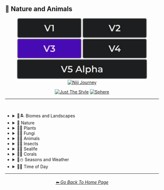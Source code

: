 <h2>🌲 Nature and Animals</h2>

<div align="center">

[<img src="/Images/Repo_Parts/Buttons/Version_Buttons/button_version_V1_inactive.webp?raw=true" alt="MidJourney V1" height="64" />](/Pages/MJ_V1/Style_Pages/Sphere/Nature_and_Animals.md)
[<img src="/Images/Repo_Parts/Buttons/Version_Buttons/button_version_V2_inactive.webp?raw=true" alt="MidJourney V2" height="64" />](/Pages/MJ_V2/Style_Pages/Sphere/Nature_and_Animals.md)
[<img src="/Images/Repo_Parts/Buttons/Version_Buttons/button_version_V3_active.webp?raw=true" alt="MidJourney V3" height="64" />](/Pages/MJ_V3/Style_Pages/Just_The_Style/Nature_and_Animals.md)
[<img src="/Images/Repo_Parts/Buttons/Version_Buttons/button_version_V4_inactive.webp?raw=true" alt="MidJourney V4" height="64" />](/Pages/MJ_V4/Style_Pages/Just_The_Style/Nature_and_Animals.md)
<br>
[<img src="/Images/Repo_Parts/Buttons/Version_Buttons/button_version_V5_Alpha_inactive_half.webp?raw=true" alt="MidJourney V5" height="64" />](/Pages/MJ_V5/Style_Pages/Just_The_Style/Nature_and_Animals.md)
[<img src="/Images/Repo_Parts/Buttons/Version_Buttons/button_version_niji_inactive_half.webp?raw=true" alt="Niji Journey" height="64" />](/Pages/Niji_Journey/Niji_V4/Style_Pages/Nature_and_Animals.md)

[<img src="/Images/Repo_Parts/Buttons/Image_Type_Buttons/button_just_the_style_active.webp?raw=true" alt="Just The Style" width="140.5" />](/Pages/MJ_V3/Style_Pages/Just_The_Style/Nature_and_Animals.md)
[<img src="/Images/Repo_Parts/Buttons/Image_Type_Buttons/button_sphere_inactive.webp?raw=true" alt="Sphere" width="140.5" />](/Pages/MJ_V3/Style_Pages/Sphere/Nature_and_Animals.md)

</div>

<hr>
<br>


- <details><summary>🌲🏝 Biomes and Landscapes</summary><p><div align="center">

	| Biome | Landscape | Surroundings |
	| :-: | :-: | :-: |
	| <img src="/Images/MJ_V3/MidJourney_Styles/Wave_13/Biome.webp?raw=true" width="256" /> | <img src="/Images/MJ_V3/MidJourney_Styles/Wave_13/Landscape.webp?raw=true" width="256" /> | <img src="/Images/MJ_V3/MidJourney_Styles/Wave_14/Surroundings.webp?raw=true" width="256" /> |
	
	<br>
	
	| Setting | Settings |
	| :-: | :-: |
	| <img src="/Images/MJ_V3/MidJourney_Styles/Wave_13/Setting.webp?raw=true" width="256" /> | <img src="/Images/MJ_V3/MidJourney_Styles/Wave_13/Settings.webp?raw=true" width="256" /> |
	
	<br>

	| Woodland | Forest | Rainforest |
	| :-: | :-: | :-: |
	| <img src="/Images/MJ_V3/MidJourney_Styles/Wave_11/Woodland.webp?raw=true" width="256" /> | <img src="/Images/MJ_V3/MidJourney_Styles/Wave_11/Forest.webp?raw=true" width="256" /> | <img src="/Images/MJ_V3/MidJourney_Styles/Wave_11/Rainforest.webp?raw=true" width="256" /> |

	<br>

	| Coniferous Forest | Deciduous Forest |
	| :-: | :-: |
	| <img src="/Images/MJ_V3/MidJourney_Styles/Wave_11/Coniferous_Forest.webp?raw=true" width="256" /> | <img src="/Images/MJ_V3/MidJourney_Styles/Wave_11/Deciduous_Forest.webp?raw=true" width="256" /> |

	<br>

	| Jungle | Junglecore | Tropical |
	| :-: | :-: | :-: |
	| <img src="/Images/MJ_V3/MidJourney_Styles/Wave_11/Jungle.webp?raw=true" width="256" /> | <img src="/Images/MJ_V3/MidJourney_Styles/Junglecore.webp?raw=true" width="256" /> | <img src="/Images/MJ_V3/MidJourney_Styles/Wave_11/Tropical.webp?raw=true" width="256" /> |

	<br>

	| Scrubland | Shrubland | Heathland |
	| :-: | :-: | :-: |
	| <img src="/Images/MJ_V3/MidJourney_Styles/Wave_11/Scrubland.webp?raw=true" width="256" /> | <img src="/Images/MJ_V3/MidJourney_Styles/Wave_11/Shrubland.webp?raw=true" width="256" /> | <img src="/Images/MJ_V3/MidJourney_Styles/Wave_11/Heathland.webp?raw=true" width="256" /> |
	
	<br>
	
	| Thicket | Orchard | Chaparral |
	| :-: | :-: | :-: |
	| <img src="/Images/MJ_V3/MidJourney_Styles/Wave_11/Thicket.webp?raw=true" width="256" /> | <img src="/Images/MJ_V3/MidJourney_Styles/Wave_11/Orchard.webp?raw=true" width="256" /> | <img src="/Images/MJ_V3/MidJourney_Styles/Wave_11/Chaparral.webp?raw=true" width="256" /> |
	
	<br>
	
	| Park | Plains | Meadow |
	| :-: | :-: | :-: |
	| <img src="/Images/MJ_V3/MidJourney_Styles/Park.webp?raw=true" width="256" /> | <img src="/Images/MJ_V3/MidJourney_Styles/Wave_11/Plains.webp?raw=true" width="256" /> | <img src="/Images/MJ_V3/MidJourney_Styles/Wave_11/Meadow.webp?raw=true" width="256" /> |
	
	<br>
	
	| Grassland | Rangeland | Pasture |
	| :-: | :-: | :-: |
	| <img src="/Images/MJ_V3/MidJourney_Styles/Wave_11/Grassland.webp?raw=true" width="256" /> | <img src="/Images/MJ_V3/MidJourney_Styles/Wave_11/Rangeland.webp?raw=true" width="256" /> | <img src="/Images/MJ_V3/MidJourney_Styles/Wave_11/Pasture.webp?raw=true" width="256" /> |
	
	<br>
	
	| Prairie | Steppe |
	| :-: | :-: |
	| <img src="/Images/MJ_V3/MidJourney_Styles/Wave_11/Prairie.webp?raw=true" width="256" /> | <img src="/Images/MJ_V3/MidJourney_Styles/Wave_11/Steppe.webp?raw=true" width="256" /> |
	
	<br>
	
	| Valley | Foothills |
	| :-: | :-: |
	| <img src="/Images/MJ_V3/MidJourney_Styles/Wave_11/Valley.webp?raw=true" width="256" /> | <img src="/Images/MJ_V3/MidJourney_Styles/Wave_11/Foothills.webp?raw=true" width="256" /> |
	
	<br>
	
	| Grove | Mangrove |
	| :-: | :-: |
	| <img src="/Images/MJ_V3/MidJourney_Styles/Wave_11/Grove.webp?raw=true" width="256" /> | <img src="/Images/MJ_V3/MidJourney_Styles/Wave_11/Mangrove.webp?raw=true" width="256" /> |
	
	<br>
	
	| Swamp | Bayou | Bog |
	| :-: | :-: | :-: |
	| <img src="/Images/MJ_V3/MidJourney_Styles/Wave_11/Swamp.webp?raw=true" width="256" /> | <img src="/Images/MJ_V3/MidJourney_Styles/Wave_11/Bayou.webp?raw=true" width="256" /> | <img src="/Images/MJ_V3/MidJourney_Styles/Wave_11/Bog.webp?raw=true" width="256" /> |
	
	<br>
	
	| Marsh | Wetland |
	| :-: | :-: |
	| <img src="/Images/MJ_V3/MidJourney_Styles/Wave_11/Marsh.webp?raw=true" width="256" /> | <img src="/Images/MJ_V3/MidJourney_Styles/Wave_11/Wetland.webp?raw=true" width="256" /> |
	
	<br>
	
	| Muskeg | Fen |
	| :-: | :-: |
	| <img src="/Images/MJ_V3/MidJourney_Styles/Wave_11/Muskeg.webp?raw=true" width="256" /> | <img src="/Images/MJ_V3/MidJourney_Styles/Wave_11/Fen.webp?raw=true" width="256" /> |
	
	<br>
	
	| Tundra | Glacier |
	| :-: | :-: |
	| <img src="/Images/MJ_V3/MidJourney_Styles/Wave_11/Tundra.webp?raw=true" width="256" /> | <img src="/Images/MJ_V3/MidJourney_Styles/Wave_11/Glacier.webp?raw=true" width="256" /> |

	<br>

	| Arctic | Polar |
	| :-: | :-: |
	| <img src="/Images/MJ_V3/MidJourney_Styles/Wave_11/Arctic.webp?raw=true" width="256" /> | <img src="/Images/MJ_V3/MidJourney_Styles/Polar.webp?raw=true" width="256" /> |
	
	<br>

	| Desert | Desertwave | Dunes |
	| :-: | :-: | :-: |
	| <img src="/Images/MJ_V3/MidJourney_Styles/Wave_11/Desert.webp?raw=true" width="256" /> | <img src="/Images/MJ_V3/MidJourney_Styles/Wave_10/Desertwave.webp?raw=true" width="256" /> | <img src="/Images/MJ_V3/MidJourney_Styles/Wave_11/Dunes.webp?raw=true" width="256" /> |

	<br>

	| Savanna | Dryland |
	| :-: | :-: |
	| <img src="/Images/MJ_V3/MidJourney_Styles/Wave_11/Savanna.webp?raw=true" width="256" /> | <img src="/Images/MJ_V3/MidJourney_Styles/Wave_11/Dryland.webp?raw=true" width="256" /> |
	
	<br>
	
	| Beach | Mediterranean |
	| :-: | :-: |
	| <img src="/Images/MJ_V3/MidJourney_Styles/Wave_11/Beach.webp?raw=true" width="256" /> | <img src="/Images/MJ_V3/MidJourney_Styles/Mediterranean.webp?raw=true" width="256" /> |

	<br>

	| Seaside | Sea | Deep Sea |
	| :-: | :-: | :-: |
	| <img src="/Images/MJ_V3/MidJourney_Styles/Seaside.webp?raw=true" width="256" /> | <img src="/Images/MJ_V3/MidJourney_Styles/Sea.webp?raw=true" width="256" /> | <img src="/Images/MJ_V3/MidJourney_Styles/Wave_11/Deep_Sea.webp?raw=true" width="256" /> |
	
	<br>

	| Ocean | Ocean Grunge | Aquascape |
	| :-: | :-: | :-: |
	| <img src="/Images/MJ_V3/MidJourney_Styles/Ocean.webp?raw=true" width="256" /> | <img src="/Images/MJ_V3/MidJourney_Styles/Wave_10/Ocean_Grunge.webp?raw=true" width="256" /> | <img src="/Images/MJ_V3/MidJourney_Styles/Aquascape.webp?raw=true" width="256" /> |

	<br>

	| Pond | Springs |
	| :-: | :-: |
	| <img src="/Images/MJ_V3/MidJourney_Styles/Wave_12/Pond.webp?raw=true" width="256" /> | <img src="/Images/MJ_V3/MidJourney_Styles/Wave_14/Springs.webp?raw=true" width="256" /> |

	<br>

	| River | Lake | Waterfall |
	| :-: | :-: | :-: |
	| <img src="/Images/MJ_V3/MidJourney_Styles/River.webp?raw=true" width="256" /> | <img src="/Images/MJ_V3/MidJourney_Styles/Lake.webp?raw=true" width="256" /> | <img src="/Images/MJ_V3/MidJourney_Styles/Waterfall.webp?raw=true" width="256" /> |
	
	<br>

	| Coral Reef | Reefwave | Kelp Forest |
	| :-: | :-: | :-: |
	| <img src="/Images/MJ_V3/MidJourney_Styles/Wave_11/Coral_Reef.webp?raw=true" width="256" /> | <img src="/Images/MJ_V3/MidJourney_Styles/Reefwave.webp?raw=true" width="256" /> | <img src="/Images/MJ_V3/MidJourney_Styles/Wave_11/Kelp_Forest.webp?raw=true" width="256" /> |

	<br>

	| Estuary | Floodplain | Hot Springs |
	| :-: | :-: | :-: |
	| <img src="/Images/MJ_V3/MidJourney_Styles/Wave_11/Estuary.webp?raw=true" width="256" /> | <img src="/Images/MJ_V3/MidJourney_Styles/Wave_11/Floodplain.webp?raw=true" width="256" /> | <img src="/Images/MJ_V3/MidJourney_Styles/Wave_11/Hot_Springs.webp?raw=true" width="256" /> |

	<br>

	| Canyon | Mountains | Elevation |
	| :-: | :-: | :-: |
	| <img src="/Images/MJ_V3/MidJourney_Styles/Canyon.webp?raw=true" width="256" /> | <img src="/Images/MJ_V3/MidJourney_Styles/Wave_10/Mountains.webp?raw=true" width="256" /> | <img src="/Images/MJ_V3/MidJourney_Styles/Wave_14/Elevation.webp?raw=true" width="256" /> |

	<br>

	| Crag | Cave |
	| :-: | :-: |
	| <img src="/Images/MJ_V3/MidJourney_Styles/Wave_11/Crag.webp?raw=true" width="256" /> | <img src="/Images/MJ_V3/MidJourney_Styles/Wave_11/Cave.webp?raw=true" width="256" /> |

	<br>

	| Volcano | Volcanic |
	| :-: | :-: |
	| <img src="/Images/MJ_V3/MidJourney_Styles/Wave_11/Volcano.webp?raw=true" width="256" /> | <img src="/Images/MJ_V3/MidJourney_Styles/Volcanic.webp?raw=true" width="256" /> |

	<br>
	
	| Wasteland |
	| :-: |
	| <img src="/Images/MJ_V3/MidJourney_Styles/Wasteland.webp?raw=true" width="256" /> |

  </div></p></details>


- <details><summary>🌲 Nature</summary><p><div align="center">

	| Nature | Naturecore | Natural |
	| :-: | :-: | :-: |
	| <img src="/Images/MJ_V3/MidJourney_Styles/Wave_13/Nature.webp?raw=true" width="256" /> | <img src="/Images/MJ_V3/MidJourney_Styles/Naturecore.webp?raw=true" width="256" /> | <img src="/Images/MJ_V3/MidJourney_Styles/Natural.webp?raw=true" width="256" /> |

	<br>

	| Botanical |
	| :-: |
	| <img src="/Images/MJ_V3/MidJourney_Styles/Wave_14/Botanical.webp?raw=true" width="256" /> |

    <br>

	| Atmosphere | Environment | Ozone |
	| :-: | :-: | :-: |
    | <img src="/Images/MJ_V3/MidJourney_Styles/Atmosphere.webp?raw=true" width="256" /> | <img src="/Images/MJ_V3/MidJourney_Styles/Environment.webp?raw=true" width="256" /> | <img src="/Images/MJ_V3/MidJourney_Styles/Wave_14/Ozone.webp?raw=true" width="256" /> |

	<br>

	| Bloom | Bloomcore | Flowercore |
	| :-: | :-: | :-: |
	| <img src="/Images/MJ_V3/MidJourney_Styles/Bloom.webp?raw=true" width="256" /> | <img src="/Images/MJ_V3/MidJourney_Styles/Bloomcore.webp?raw=true" width="256" /> | <img src="/Images/MJ_V3/MidJourney_Styles/Flowercore.webp?raw=true" width="256" /> |

	<br>

	| Mosscore | Mushroomcore |
	| :-: | :-: |
	| <img src="/Images/MJ_V3/MidJourney_Styles/Mosscore.webp?raw=true" width="256" /> | <img src="/Images/MJ_V3/MidJourney_Styles/Mushroomcore.webp?raw=true" width="256" /> |

	<br>

	| Earthcore | Organic | Lush |
	| :-: | :-: | :-: |
	| <img src="/Images/MJ_V3/MidJourney_Styles/Wave_10/Earthcore.webp?raw=true" width="256" /> | <img src="/Images/MJ_V3/MidJourney_Styles/Organic.webp?raw=true" width="256" /> | <img src="/Images/MJ_V3/MidJourney_Styles/Wave_11/Lush.webp?raw=true" width="256" /> |

	<br>
	
	| Garden | Japanese Garden |
	| :-: | :-: |
	| <img src="/Images/MJ_V3/MidJourney_Styles/Wave_12/Garden.webp?raw=true" width="256" /> | <img src="/Images/MJ_V3/MidJourney_Styles/Wave_14/Japanese_Garden.webp?raw=true" width="256" /> |
	
	<br>
	
	| Biopunk | Forestpunk | Groundcore |
	| :-: | :-: | :-: |
	| <img src="/Images/MJ_V3/MidJourney_Styles/Biopunk.webp?raw=true" width="256" /> | <img src="/Images/MJ_V3/MidJourney_Styles/Forestpunk.webp?raw=true" width="256" /> | <img src="/Images/MJ_V3/MidJourney_Styles/Wave_10/Groundcore.webp?raw=true" width="256" /> |
	
	<br>

	| Icepunk | Frostpunk | Stonepunk |
	| :-: | :-: | :-: |
	| <img src="/Images/MJ_V3/MidJourney_Styles/Icepunk.webp?raw=true" width="256" /> | <img src="/Images/MJ_V3/MidJourney_Styles/Wave_14/Frostpunk.webp?raw=true" width="256" /> | <img src="/Images/MJ_V3/MidJourney_Styles/Stonepunk.webp?raw=true" width="256" /> |
	
	<br>

	| Creature | Frogcore | Paleocore |
	| :-: | :-: | :-: |
    | <img src="/Images/MJ_V3/MidJourney_Styles/Wave_10/Creature.webp?raw=true" width="256" /> | <img src="/Images/MJ_V3/MidJourney_Styles/Wave_10/Frogcore.webp?raw=true" width="256" /> | <img src="/Images/MJ_V3/MidJourney_Styles/Wave_10/Paleocore.webp?raw=true" width="256" /> |

	<br>

	| Crowcore | Ravencore |
	| :-: | :-: |
	| <img src="/Images/MJ_V3/MidJourney_Styles/Wave_10/Crowcore.webp?raw=true" width="256" /> | <img src="/Images/MJ_V3/MidJourney_Styles/Wave_10/Ravencore.webp?raw=true" width="256" /> |
		
	<br>

	| Islandpunk | Seapunk | Selkiecore |
	| :-: | :-: | :-: |
	| <img src="/Images/MJ_V3/MidJourney_Styles/Islandpunk.webp?raw=true" width="256" /> | <img src="/Images/MJ_V3/MidJourney_Styles/Seapunk.webp?raw=true" width="256" /> | <img src="/Images/MJ_V3/MidJourney_Styles/Wave_10/Selkiecore.webp?raw=true" width="256" /> |

    <br>

	| Underwater | Nautical | Wetcore |
	| :-: | :-: | :-: |
	| <img src="/Images/MJ_V3/MidJourney_Styles/Wave_10/Underwater.webp?raw=true" width="256" /> | <img src="/Images/MJ_V3/MidJourney_Styles/Nautical.webp?raw=true" width="256" /> | <img src="/Images/MJ_V3/MidJourney_Styles/Wave_10/Wetcore.webp?raw=true" width="256" /> |

	<br>

	| Anthropomorphic | Nautical Nonsense |
	| :-: | :-: |
	| <img src="/Images/MJ_V3/MidJourney_Styles/Wave_11/Anthropomorphic.webp?raw=true" width="256" /> |<img src="/Images/MJ_V3/MidJourney_Styles/Wave_11/Nautical_Nonsense.webp?raw=true" width="256" /> |

	<br>

	| Solarpunk | Lunarpunk |
	| :-: | :-: |
	| <img src="/Images/MJ_V3/MidJourney_Styles/Solarpunk.webp?raw=true" width="256" /> | <img src="/Images/MJ_V3/MidJourney_Styles/Lunarpunk.webp?raw=true" width="256" /> |

  </div></p></details>


- <details><summary>🌲🌱 Plants</summary><p><div align="center">

	| Plant | Plants |
	| :-: | :-: |
	| <img src="/Images/MJ_V3/MidJourney_Styles/Plant.webp?raw=true" width="256" /> | <img src="/Images/MJ_V3/MidJourney_Styles/Wave_13/Plants.webp?raw=true" width="256" /> |

	<br>

	| Grass | Grassy |
	| :-: | :-: |
	| <img src="/Images/MJ_V3/MidJourney_Styles/Grass.webp?raw=true" width="256" /> | <img src="/Images/MJ_V3/MidJourney_Styles/Grassy.webp?raw=true" width="256" /> |
	
	<br>
	
	| Fern | Wheat | Aloe |
	| :-: | :-: | :-: |
	| <img src="/Images/MJ_V3/MidJourney_Styles/Wave_11/Fern.webp?raw=true" width="256" /> | <img src="/Images/MJ_V3/MidJourney_Styles/Wave_11/Wheat.webp?raw=true" width="256" /> | <img src="/Images/MJ_V3/MidJourney_Styles/Wave_11/Aloe.webp?raw=true" width="256" /> |
	
	<br>

	| Flowers | Floral | Vines |
	| :-: | :-: | :-: |
	| <img src="/Images/MJ_V3/MidJourney_Styles/Flowers.webp?raw=true" width="256" /> | <img src="/Images/MJ_V3/MidJourney_Styles/Floral.webp?raw=true" width="256" /> | <img src="/Images/MJ_V3/MidJourney_Styles/Vines.webp?raw=true" width="256" /> |
	
	<br>

	| Tulip | Rose | Lilac |
	| :-: | :-: | :-: |
	| <img src="/Images/MJ_V3/MidJourney_Styles/Tulip.webp?raw=true" width="256" /> | <img src="/Images/MJ_V3/MidJourney_Styles/Rose.webp?raw=true" width="256" /> | <img src="/Images/MJ_V3/MidJourney_Styles/Lilac.webp?raw=true" width="256" /> |

	<br>

	| Dandelion | Daffodil |
	| :-: | :-: |
	| <img src="/Images/MJ_V3/MidJourney_Styles/Dandelion.webp?raw=true" width="256" /> | <img src="/Images/MJ_V3/MidJourney_Styles/Daffodil.webp?raw=true" width="256" /> |

	<br>
	
	| Tree Bark | Branches | Leaves |
	| :-: | :-: | :-: |
	| <img src="/Images/MJ_V3/MidJourney_Styles/Tree_Bark.webp?raw=true" width="256" /> | <img src="/Images/MJ_V3/MidJourney_Styles/Branches.webp?raw=true" width="256" /> | <img src="/Images/MJ_V3/MidJourney_Styles/Leaves.webp?raw=true" width="256" /> |
	
	<br>
	
	| Pinecone | Acorn | Sapling |
	| :-: | :-: | :-: |
	| <img src="/Images/MJ_V3/MidJourney_Styles/Pinecone.webp?raw=true" width="256" /> | <img src="/Images/MJ_V3/MidJourney_Styles/Acorn.webp?raw=true" width="256" /> | <img src="/Images/MJ_V3/MidJourney_Styles/Wave_11/Sapling.webp?raw=true" width="256" /> |

	<br>
	
	| Moss | Hemp |
	| :-: | :-: |
	| <img src="/Images/MJ_V3/MidJourney_Styles/Moss.webp?raw=true" width="256" /> | <img src="/Images/MJ_V3/MidJourney_Styles/Hemp.webp?raw=true" width="256" /> |
	
	<br>

	| Cactus | Bamboo |
	| :-: | :-: |
	| <img src="/Images/MJ_V3/MidJourney_Styles/Cactus.webp?raw=true" width="256" /> | <img src="/Images/MJ_V3/MidJourney_Styles/Bamboo.webp?raw=true" width="256" /> |

	<br>
	
	| Straw | Straw-Bale |
	| :-: | :-: |
	| <img src="/Images/MJ_V3/MidJourney_Styles/Straw.webp?raw=true" width="256" /> | <img src="/Images/MJ_V3/MidJourney_Styles/Straw-Bale.webp?raw=true" width="256" /> |
	
	<br>
	
	| Hay | Hay-Bale |
	| :-: | :-: |
	| <img src="/Images/MJ_V3/MidJourney_Styles/Hay.webp?raw=true" width="256" /> | <img src="/Images/MJ_V3/MidJourney_Styles/Hay-Bale.webp?raw=true" width="256" /> |

	<br>
	
	| Lily Pads | Water Lilies |
	| :-: | :-: |
	| <img src="/Images/MJ_V3/MidJourney_Styles/Wave_11/Lily_Pads.webp?raw=true" width="256" /> | <img src="/Images/MJ_V3/MidJourney_Styles/Wave_14/Water_Lilies.webp?raw=true" width="256" /> |

	<br>

	| Kelp | Seaweed |
	| :-: | :-: |
	| <img src="/Images/MJ_V3/MidJourney_Styles/Wave_11/Kelp.webp?raw=true" width="256" /> | <img src="/Images/MJ_V3/MidJourney_Styles/Wave_11/Seaweed.webp?raw=true" width="256" /> |

	<br>
	
	| Tendrils |
	| :-: |
	| <img src="/Images/MJ_V3/MidJourney_Styles/Wave_14/Tendrils.webp?raw=true" width="256" /> |

  </div></p></details>


- <details><summary>🌲🍄 Fungi</summary><p><div align="center">

	| Fungi | Mushroom | Mushrooms |
	| :-: | :-: | :-: |
	| <img src="/Images/MJ_V3/MidJourney_Styles/Fungi.webp?raw=true" width="256" /> | <img src="/Images/MJ_V3/MidJourney_Styles/Mushroom.webp?raw=true" width="256" /> | <img src="/Images/MJ_V3/MidJourney_Styles/Mushrooms.webp?raw=true" width="256" /> |
	
	<br>
	
	| Mycelium | Moldy |
	| :-: | :-: |
	| <img src="/Images/MJ_V3/MidJourney_Styles/Mycelium.webp?raw=true" width="256" /> | <img src="/Images/MJ_V3/MidJourney_Styles/Moldy.webp?raw=true" width="256" /> |
	
	<br>
	
	| Clathrus-Ruber | Amanita-Muscaria | Latticed-Stinkhorn |
	| :-: | :-: | :-: |
	| <img src="/Images/MJ_V3/MidJourney_Styles/Clathrus-Ruber.webp?raw=true" width="256" /> | <img src="/Images/MJ_V3/MidJourney_Styles/Amanita-Muscaria.webp?raw=true" width="256" /> | <img src="/Images/MJ_V3/MidJourney_Styles/Latticed-Stinkhorn.webp?raw=true" width="256" /> |
	
	<br>
	
	| Marasmius-Haematocephalus | Entoloma-Hochstetteri | Cyptotrama-Asprata |
	| :-: | :-: | :-: |
	| <img src="/Images/MJ_V3/MidJourney_Styles/Marasmius-Haematocephalus.webp?raw=true" width="256" /> | <img src="/Images/MJ_V3/MidJourney_Styles/Entoloma-Hochstetteri.webp?raw=true" width="256" /> | <img src="/Images/MJ_V3/MidJourney_Styles/Cyptotrama-Asprata.webp?raw=true" width="256" /> |
	
	<br>
	
	| Hygrocybe-Cantharellus | Favolaschia-Calocera | Tremella-Fuciformis |
	| :-: | :-: | :-: |
	| <img src="/Images/MJ_V3/MidJourney_Styles/Hygrocybe-Cantharellus.webp?raw=true" width="256" /> | <img src="/Images/MJ_V3/MidJourney_Styles/Favolaschia-Calocera.webp?raw=true" width="256" /> | <img src="/Images/MJ_V3/MidJourney_Styles/Tremella-Fuciformis.webp?raw=true" width="256" /> |

	
	<br>
	
	| Tremella-Mesenterica | Golden-Scruffy-Collybia | Cystoagaricus-Trisulphuratus |
	| :-: | :-: | :-: |
	| <img src="/Images/MJ_V3/MidJourney_Styles/Tremella-Mesenterica.webp?raw=true" width="256" /> | <img src="/Images/MJ_V3/MidJourney_Styles/Golden-Scruffy-Collybia.webp?raw=true" width="256" /> | <img src="/Images/MJ_V3/MidJourney_Styles/Cystoagaricus-Trisulphuratus.webp?raw=true" width="256" /> |

	<br>
	
	| Clavaria-Zollingeri | Chlorociboria | Mycena Acicula |
	| :-: | :-: | :-: |
	| <img src="/Images/MJ_V3/MidJourney_Styles/Clavaria-Zollingeri.webp?raw=true" width="256" /> | <img src="/Images/MJ_V3/MidJourney_Styles/Chlorociboria.webp?raw=true" width="256" /> | <img src="/Images/MJ_V3/MidJourney_Styles/Mycena_Acicula.webp?raw=true" width="256" /> |
	
	<br>
	
	| Lactarius-Indigo | Laccaria-Amethystina |
	| :-: | :-: |
	| <img src="/Images/MJ_V3/MidJourney_Styles/Lactarius-Indigo.webp?raw=true" width="256" /> | <img src="/Images/MJ_V3/MidJourney_Styles/Laccaria-Amethystina.webp?raw=true" width="256" /> |

  </div></p></details>


- <details><summary>🌲🐹 Animals</summary><p><div align="center">

	| Animal | Animals | Mammal |
	| :-: | :-: | :-: |
	| <img src="/Images/MJ_V3/MidJourney_Styles/Wave_13/Animal.webp?raw=true" width="256" /> | <img src="/Images/MJ_V3/MidJourney_Styles/Wave_13/Animals.webp?raw=true" width="256" /> | <img src="/Images/MJ_V3/MidJourney_Styles/Mammal.webp?raw=true" width="256" /> |

	<br>

	| Human | Humanoid | Humanoid-Forms |
	| :-: | :-: | :-: |
	| <img src="/Images/MJ_V3/MidJourney_Styles/Wave_11/Human.webp?raw=true" width="256" /> | <img src="/Images/MJ_V3/MidJourney_Styles/Humanoid.webp?raw=true" width="256" /> | <img src="/Images/MJ_V3/MidJourney_Styles/Humanoid-Forms.webp?raw=true" width="256" /> |

	<br>

	| Dragon | Dinosaur |
	| :-: | :-: |
	| <img src="/Images/MJ_V3/MidJourney_Styles/Wave_11/Dragon.webp?raw=true" width="256" /> | <img src="/Images/MJ_V3/MidJourney_Styles/Wave_14/Dinosaur.webp?raw=true" width="256" /> |
	
	<br>

	| Dog | Bulldog | Wolf |
	| :-: | :-: | :-: |
	| <img src="/Images/MJ_V3/MidJourney_Styles/Dog.webp?raw=true" width="256" /> | <img src="/Images/MJ_V3/MidJourney_Styles/Bulldog.webp?raw=true" width="256" /> | <img src="/Images/MJ_V3/MidJourney_Styles/Wolf.webp?raw=true" width="256" /> |

	<br>

	| Cat | Calico |
	| :-: | :-: |
	| <img src="/Images/MJ_V3/MidJourney_Styles/Wave_14/Cat.webp?raw=true" width="256" /> | <img src="/Images/MJ_V3/MidJourney_Styles/Wave_14/Calico.webp?raw=true" width="256" /> |

	<br>

	| Tiger | Leopard | Lion |
	| :-: | :-: | :-: |
	| <img src="/Images/MJ_V3/MidJourney_Styles/Tiger.webp?raw=true" width="256" /> | <img src="/Images/MJ_V3/MidJourney_Styles/Wave_14/Leopard.webp?raw=true" width="256" /> | <img src="/Images/MJ_V3/MidJourney_Styles/Lion.webp?raw=true" width="256" /> |

	<br>

	| Chihuahua | Corgi | Shih Tzu |
	| :-: | :-: | :-: |
	| <img src="/Images/MJ_V3/MidJourney_Styles/Wave_14/Chihuahua.webp?raw=true" width="256" /> | <img src="/Images/MJ_V3/MidJourney_Styles/Wave_14/Corgi.webp?raw=true" width="256" /> | <img src="/Images/MJ_V3/MidJourney_Styles/Wave_14/Shih_Tzu.webp?raw=true" width="256" /> |

	<br>
	
	| Cow | Horse | Zebra |
	| :-: | :-: | :-: |
	| <img src="/Images/MJ_V3/MidJourney_Styles/Wave_11/Cow.webp?raw=true" width="256" /> | <img src="/Images/MJ_V3/MidJourney_Styles/Horse.webp?raw=true" width="256" /> | <img src="/Images/MJ_V3/MidJourney_Styles/Zebra.webp?raw=true" width="256" /> |
	
	<br>
	
	| Deer | Fox |
	| :-: | :-: |
	| <img src="/Images/MJ_V3/MidJourney_Styles/Deer.webp?raw=true" width="256" /> | <img src="/Images/MJ_V3/MidJourney_Styles/Fox.webp?raw=true" width="256" /> |
	
	<br>
	
	| Elephant | Giraffe | Kangaroo |
	| :-: | :-: | :-: |
	| <img src="/Images/MJ_V3/MidJourney_Styles/Elephant.webp?raw=true" width="256" /> | <img src="/Images/MJ_V3/MidJourney_Styles/Giraffe.webp?raw=true" width="256" /> | <img src="/Images/MJ_V3/MidJourney_Styles/Kangaroo.webp?raw=true" width="256" /> |
	
	<br>
	
	| Pig | Porcupine |
	| :-: | :-: |
	| <img src="/Images/MJ_V3/MidJourney_Styles/Pig.webp?raw=true" width="256" /> | <img src="/Images/MJ_V3/MidJourney_Styles/Porcupine.webp?raw=true" width="256" /> |

	<br>
	
	| Sheep | Goat | Llama |
	| :-: | :-: | :-: |
	| <img src="/Images/MJ_V3/MidJourney_Styles/Sheep.webp?raw=true" width="256" /> | <img src="/Images/MJ_V3/MidJourney_Styles/Goat.webp?raw=true" width="256" /> | <img src="/Images/MJ_V3/MidJourney_Styles/Wave_14/Llama.webp?raw=true" width="256" /> |

	<br>
	
	| Bear | Grizzly Bear |
	| :-: | :-: |
	| <img src="/Images/MJ_V3/MidJourney_Styles/Wave_12/Bear.webp?raw=true" width="256" /> | <img src="/Images/MJ_V3/MidJourney_Styles/Wave_12/Grizzly_Bear.webp?raw=true" width="256" /> |

	<br>

	| Panda | Polar Bear |
	| :-: | :-: |
	| <img src="/Images/MJ_V3/MidJourney_Styles/Wave_11/Panda.webp?raw=true" width="256" /> | <img src="/Images/MJ_V3/MidJourney_Styles/Wave_11/Polar_Bear.webp?raw=true" width="256" /> |

	<br>
	
	| Monkey | Gorilla |
	| :-: | :-: |
	| <img src="/Images/MJ_V3/MidJourney_Styles/Wave_14/Monkey.webp?raw=true" width="256" /> | <img src="/Images/MJ_V3/MidJourney_Styles/Wave_14/Gorilla.webp?raw=true" width="256" /> |
	
	<br>
	
	| Bird | Dove | Parrot |
	| :-: | :-: | :-: |
	| <img src="/Images/MJ_V3/MidJourney_Styles/Bird.webp?raw=true" width="256" /> | <img src="/Images/MJ_V3/MidJourney_Styles/Dove.webp?raw=true" width="256" /> | <img src="/Images/MJ_V3/MidJourney_Styles/Parrot.webp?raw=true" width="256" /> |

	<br>
	
	| Crow | Eagle | Owl |
	| :-: | :-: | :-: |
	| <img src="/Images/MJ_V3/MidJourney_Styles/Crow.webp?raw=true" width="256" /> | <img src="/Images/MJ_V3/MidJourney_Styles/Eagle.webp?raw=true" width="256" /> | <img src="/Images/MJ_V3/MidJourney_Styles/Owl.webp?raw=true" width="256" /> |
	
	<br>
	
	| Flamingo | Peacock |
	| :-: | :-: |
	| <img src="/Images/MJ_V3/MidJourney_Styles/Flamingo.webp?raw=true" width="256" /> | <img src="/Images/MJ_V3/MidJourney_Styles/Peacock.webp?raw=true" width="256" /> |

	<br>
	
	| Duck | Goose | Turkey |
	| :-: | :-: | :-: |
	| <img src="/Images/MJ_V3/MidJourney_Styles/Wave_14/Duck.webp?raw=true" width="256" /> | <img src="/Images/MJ_V3/MidJourney_Styles/Wave_14/Goose.webp?raw=true" width="256" /> | <img src="/Images/MJ_V3/MidJourney_Styles/Wave_14/Turkey.webp?raw=true" width="256" /> |

	<br>
	
	| Guinea Pig | Capybara |
	| :-: | :-: |
	| <img src="/Images/MJ_V3/MidJourney_Styles/Wave_14/Guinea_Pig.webp?raw=true" width="256" /> | <img src="/Images/MJ_V3/MidJourney_Styles/Wave_14/Capybara.webp?raw=true" width="256" /> |

	<br>
	
	| Rabbit | Squirrel |
	| :-: | :-: |
	| <img src="/Images/MJ_V3/MidJourney_Styles/Rabbit.webp?raw=true" width="256" /> | <img src="/Images/MJ_V3/MidJourney_Styles/Squirrel.webp?raw=true" width="256" /> |
	
	<br>
	
	| Reptile | Snake |
	| :-: | :-: |
	| <img src="/Images/MJ_V3/MidJourney_Styles/Reptile.webp?raw=true" width="256" /> | <img src="/Images/MJ_V3/MidJourney_Styles/Snake.webp?raw=true" width="256" /> |
	
	<br>
	
	| Frog | Toad |
	| :-: | :-: |
	| <img src="/Images/MJ_V3/MidJourney_Styles/Frog.webp?raw=true" width="256" /> | <img src="/Images/MJ_V3/MidJourney_Styles/Toad.webp?raw=true" width="256" /> |
	
	<br>
	
	| Fish | Penguin |
	| :-: | :-: |
	| <img src="/Images/MJ_V3/MidJourney_Styles/Fish.webp?raw=true" width="256" /> | <img src="/Images/MJ_V3/MidJourney_Styles/Penguin.webp?raw=true" width="256" /> |

	<br>
	
	| Pegasus | Minotaur |
	| :-: | :-: |
	| <img src="/Images/MJ_V3/MidJourney_Styles/Wave_14/Pegasus.webp?raw=true" width="256" /> | <img src="/Images/MJ_V3/MidJourney_Styles/Wave_14/Minotaur.webp?raw=true" width="256" /> |

  </div></p></details>


- <details><summary>🌲🦋 Insects</summary><p><div align="center">

	| Worms | Earthworm | Sandworm |
	| :-: | :-: | :-: |
	| <img src="/Images/MJ_V3/MidJourney_Styles/Wave_11/Worms.webp?raw=true" width="256" /> | <img src="/Images/MJ_V3/MidJourney_Styles/Earthworm.webp?raw=true" width="256" /> | <img src="/Images/MJ_V3/MidJourney_Styles/Wave_14/Sandworm.webp?raw=true" width="256" /> |

	<br>

	| Caterpillar | Butterfly |
	| :-: | :-: |
	| <img src="/Images/MJ_V3/MidJourney_Styles/Wave_11/Caterpillar.webp?raw=true" width="256" /> | <img src="/Images/MJ_V3/MidJourney_Styles/Wave_11/Butterfly.webp?raw=true" width="256" /> |

	<br>
	
	| Ant | Bee | Grasshopper |
	| :-: | :-: | :-: |
	| <img src="/Images/MJ_V3/MidJourney_Styles/Ant.webp?raw=true" width="256" /> | <img src="/Images/MJ_V3/MidJourney_Styles/Bee.webp?raw=true" width="256" /> | <img src="/Images/MJ_V3/MidJourney_Styles/Grasshopper.webp?raw=true" width="256" /> |

  </div></p></details>


- <details><summary>🌲🦞 Sealife</summary><p><div align="center">

	| Sealife |
	| :-: |
	| <img src="/Images/MJ_V3/MidJourney_Styles/Wave_13/Sealife.webp?raw=true" width="256" /> |
	
	<br>

	| Jellyfish |
	| :-: |
	| <img src="/Images/MJ_V3/MidJourney_Styles/Jellyfish.webp?raw=true" width="256" /> |

	<br>
	
	| Fish | Zebrafish |
	| :-: | :-: |
	| <img src="/Images/MJ_V3/MidJourney_Styles/Wave_14/Fish.webp?raw=true" width="256" /> | <img src="/Images/MJ_V3/MidJourney_Styles/Wave_14/Zebrafish.webp?raw=true" width="256" /> |
	
	<br>
	
	| Whale | Shark |
	| :-: | :-: |
	| <img src="/Images/MJ_V3/MidJourney_Styles/Wave_14/Whale.webp?raw=true" width="256" /> | <img src="/Images/MJ_V3/MidJourney_Styles/Wave_14/Shark.webp?raw=true" width="256" /> |
	
	<br>
	
	| Turtle |
	| :-: |
	| <img src="/Images/MJ_V3/MidJourney_Styles/Wave_14/Turtle.webp?raw=true" width="256" /> |

	<br>
	
	| Clam | Oyster |
	| :-: | :-: |
	| <img src="/Images/MJ_V3/MidJourney_Styles/Clam.webp?raw=true" width="256" /> | <img src="/Images/MJ_V3/MidJourney_Styles/Oyster.webp?raw=true" width="256" /> |

	<br>
	
	| Sea Anemone | Sea Urchin |
	| :-: | :-: |
	| <img src="/Images/MJ_V3/MidJourney_Styles/Sea_Anemone.webp?raw=true" width="256" /> | <img src="/Images/MJ_V3/MidJourney_Styles/Sea_Urchin.webp?raw=true" width="256" /> |

	<br>

	| Crinoid |
	| :-: |
	| <img src="/Images/MJ_V3/MidJourney_Styles/Crinoid.webp?raw=true" width="256" /> |

	<br>
	
	| Fish-Eye | Blue-Pinkgill |
	| :-: | :-: |
	| <img src="/Images/MJ_V3/MidJourney_Styles/Fish-Eye.webp?raw=true" width="256" /> | <img src="/Images/MJ_V3/MidJourney_Styles/Blue-Pinkgill.webp?raw=true" width="256" /> |

  </div></p></details>



- <details><summary>🌲🐙 Corals</summary><p><div align="center">

	| Coral |
	| :-: |
	| <img src="/Images/MJ_V3/MidJourney_Styles/Wave_13/Coral.webp?raw=true" width="256" /> |
	
	<br>

	| Madrepora-Oculata | Zoanthid |
	| :-: | :-: |
	| <img src="/Images/MJ_V3/MidJourney_Styles/Madrepora-Oculata.webp?raw=true" width="256" /> | <img src="/Images/MJ_V3/MidJourney_Styles/Zoanthid.webp?raw=true" width="256" /> |

	<br>

	| Corynactis-Californica | Euphylliidae |
	| :-: | :-: |
	| <img src="/Images/MJ_V3/MidJourney_Styles/Corynactis-Californica.webp?raw=true" width="256" /> | <img src="/Images/MJ_V3/MidJourney_Styles/Euphylliidae.webp?raw=true" width="256" /> |

	<br>

	| Corynactis-Annulata | Caulastraea-Furcata |
	| :-: | :-: |
	| <img src="/Images/MJ_V3/MidJourney_Styles/Corynactis-Annulata.webp?raw=true" width="256" /> | <img src="/Images/MJ_V3/MidJourney_Styles/Caulastraea-Furcata.webp?raw=true" width="256" /> |

	<br>

	| Ricordea | Acropora-Secale |
	| :-: | :-: |
	| <img src="/Images/MJ_V3/MidJourney_Styles/Ricordea.webp?raw=true" width="256" /> | <img src="/Images/MJ_V3/MidJourney_Styles/Acropora-Secale.webp?raw=true" width="256" /> |

	<br>

	| Corynactis | Favites-Halicora | Favites-Pentagona |
	| :-: | :-: | :-: |
	| <img src="/Images/MJ_V3/MidJourney_Styles/Corynactis.webp?raw=true" width="256" /> | <img src="/Images/MJ_V3/MidJourney_Styles/Favites-Halicora.webp?raw=true" width="256" /> | <img src="/Images/MJ_V3/MidJourney_Styles/Favites-Pentagona.webp?raw=true" width="256" /> |

	<br>

	| Tubastraea-Faulkneri | Pseudodiploria-Strigosa |
	| :-: | :-: |
	| <img src="/Images/MJ_V3/MidJourney_Styles/Tubastraea-Faulkneri.webp?raw=true" width="256" /> | <img src="/Images/MJ_V3/MidJourney_Styles/Pseudodiploria-Strigosa.webp?raw=true" width="256" /> |

	<br>

	| Euphyllia-Ancora | Euphyllia-Divisa | Euphyllia-Glabrescens |
	| :-: | :-: | :-: |
	| <img src="/Images/MJ_V3/MidJourney_Styles/Euphyllia-Ancora.webp?raw=true" width="256" /> | <img src="/Images/MJ_V3/MidJourney_Styles/Euphyllia-Divisa.webp?raw=true" width="256" /> | <img src="/Images/MJ_V3/MidJourney_Styles/Euphyllia-Glabrescens.webp?raw=true" width="256" /> |

  </div></p></details>


- <details><summary>🌲⛄ Seasons and Weather</summary><p><div align="center">

	| Seasons | Spring | Summer |
	| :-: | :-: | :-: |
	| <img src="/Images/MJ_V3/MidJourney_Styles/Seasons.webp?raw=true" width="256" /> | <img src="/Images/MJ_V3/MidJourney_Styles/Spring.webp?raw=true" width="256" /> | <img src="/Images/MJ_V3/MidJourney_Styles/Summer.webp?raw=true" width="256" /> |
	
	<br>
	
	| Autumn | Winter |
	| :-: | :-: |
	| <img src="/Images/MJ_V3/MidJourney_Styles/Autumn.webp?raw=true" width="256" /> | <img src="/Images/MJ_V3/MidJourney_Styles/Winter.webp?raw=true" width="256" /> |

	<br>
	
	| Weather | Weathercore | Overcast |
	| :-: | :-: | :-: |
	| <img src="/Images/MJ_V3/MidJourney_Styles/Wave_13/Weather.webp?raw=true" width="256" /> | <img src="/Images/MJ_V3/MidJourney_Styles/Wave_10/Weathercore.webp?raw=true" width="256" /> | <img src="/Images/MJ_V3/MidJourney_Styles/Wave_10/Overcast.webp?raw=true" width="256" /> |

	<br>

	| Breeze | Wind |
	| :-: | :-: |
	| <img src="/Images/MJ_V3/MidJourney_Styles/Wave_11/Breeze.webp?raw=true" width="256" /> | <img src="/Images/MJ_V3/MidJourney_Styles/Wave_11/Wind.webp?raw=true" width="256" /> |

	<br>
	
	| Moonbow | Fogbow |
	| :-: | :-: |
	| <img src="/Images/MJ_V3/MidJourney_Styles/Moonbow.webp?raw=true" width="256" /> | <img src="/Images/MJ_V3/MidJourney_Styles/Fogbow.webp?raw=true" width="256" /> |

	<br>

    | Rain | Downpour |
    | :-: | :-: |
    | <img src="/Images/MJ_V3/MidJourney_Styles/Rain.webp?raw=true" width="256" /> | <img src="/Images/MJ_V3/MidJourney_Styles/Wave_11/Downpour.webp?raw=true" width="256" /> |

	<br>

	| Sleet | Snow | Hail |
	| :-: | :-: | :-: |
	| <img src="/Images/MJ_V3/MidJourney_Styles/Sleet.webp?raw=true" width="256" /> | <img src="/Images/MJ_V3/MidJourney_Styles/Snow.webp?raw=true" width="256" /> | <img src="/Images/MJ_V3/MidJourney_Styles/Hail.webp?raw=true" width="256" /> |

	<br>

	| Lightning | Lightning Bolt |
	| :-: | :-: |
	| <img src="/Images/MJ_V3/MidJourney_Styles/Lightning.webp?raw=true" width="256" /> | <img src="/Images/MJ_V3/MidJourney_Styles/Lightning_Bolt.webp?raw=true" width="256" /> |

	<br>

	| Lightningwave | Thunderbolt |
	| :-: | :-: |
	| <img src="/Images/MJ_V3/MidJourney_Styles/Wave_10/Lightningwave.webp?raw=true" width="256" /> | <img src="/Images/MJ_V3/MidJourney_Styles/Thunderbolt.webp?raw=true" width="256" /> |

	<br>

    | Hurricane | Tornado | Microburst |
    | :-: | :-: | :-: |
    | <img src="/Images/MJ_V3/MidJourney_Styles/Hurricane.webp?raw=true" width="256" /> | <img src="/Images/MJ_V3/MidJourney_Styles/Tornado.webp?raw=true" width="256" /> | <img src="/Images/MJ_V3/MidJourney_Styles/Wave_11/Microburst.webp?raw=true" width="256" /> |

	<br>

    | Storm | Stormy |
    | :-: | :-: |
    | <img src="/Images/MJ_V3/MidJourney_Styles/Storm.webp?raw=true" width="256" /> | <img src="/Images/MJ_V3/MidJourney_Styles/Stormy.webp?raw=true" width="256" /> |

	<br>

	| Sandstorm |
	| :-: |
	| <img src="/Images/MJ_V3/MidJourney_Styles/Sandstorm.webp?raw=true" width="256" /> |

	<br>

	| Heat | Heatwave | Eruption |
	| :-: | :-: | :-: |
	| <img src="/Images/MJ_V3/MidJourney_Styles/Wave_11/Heat.webp?raw=true" width="256" /> | <img src="/Images/MJ_V3/MidJourney_Styles/Wave_10/Heatwave.webp?raw=true" width="256" /> | <img src="/Images/MJ_V3/MidJourney_Styles/Eruption.webp?raw=true" width="256" /> |

	<br>

	| Tsunami | Flood | Flooded |
	| :-: | :-: | :-: |
	| <img src="/Images/MJ_V3/MidJourney_Styles/Wave_11/Tsunami.webp?raw=true" width="256" /> | <img src="/Images/MJ_V3/MidJourney_Styles/Wave_11/Flood.webp?raw=true" width="256" /> | <img src="/Images/MJ_V3/MidJourney_Styles/Wave_11/Flooded.webp?raw=true" width="256" /> |

	<br>

	| Frozen-in-Time Photograph |
	| :-: |
	| <img src="/Images/MJ_V3/MidJourney_Styles/Frozen-in-Time_Photograph.webp?raw=true" width="256" /> |

  </div></p></details>


- <details><summary>🌲🌞 Time of Day</summary><p><div align="center">

	| Morning | Midday | Day |
	| :-: | :-: | :-: |
	| <img src="/Images/MJ_V3/MidJourney_Styles/Morning.webp?raw=true" width="256" /> | <img src="/Images/MJ_V3/MidJourney_Styles/Midday.webp?raw=true" width="256" /> | <img src="/Images/MJ_V3/MidJourney_Styles/Wave_13/Day.webp?raw=true" width="256" /> |

	<br>

	| Noon | Afternoon |
	| :-: | :-: |
	| <img src="/Images/MJ_V3/MidJourney_Styles/Noon.webp?raw=true" width="256" /> | <img src="/Images/MJ_V3/MidJourney_Styles/Afternoon.webp?raw=true" width="256" /> |

	<br>

	| Dusk | Night |
	| :-: | :-: |
	| <img src="/Images/MJ_V3/MidJourney_Styles/Dusk.webp?raw=true" width="256" /> | <img src="/Images/MJ_V3/MidJourney_Styles/Night.webp?raw=true" width="256" /> |

	<br>

	| Midnight | Twilight | Dawn |
	| :-: | :-: | :-: |
	| <img src="/Images/MJ_V3/MidJourney_Styles/Midnight.webp?raw=true" width="256" /> | <img src="/Images/MJ_V3/MidJourney_Styles/Twilight.webp?raw=true" width="256" /> | <img src="/Images/MJ_V3/MidJourney_Styles/Dawn.webp?raw=true" width="256" /> |

  </div></p></details>


<hr><!--------------->
<div align="center">
<h6><a href="/README.md">⬅ Go Back To Home Page</a></h6>
</div>